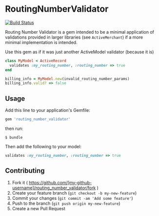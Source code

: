 # RoutingNumberValidator

[![Build Status](https://secure.travis-ci.org/tippenein/routing_number_validator.png)](http://travis-ci.org/tippenein/routing_number_validator)

Routing Number Validator is a gem intended to be a minimal application of
validations provided in larger libraries (see `ActiveMerchant`) if a more
minimal implementation is intended.

Use this gem as if it was just another ActiveModel validator (because it is)

```ruby
class MyModel < ActiveRecord
  validates :my_routing_number, :routing_number => true
end

billing_info = MyModel.new(invalid_routing_number_params)
billing_info.valid? => false
```

## Usage

Add this line to your application's Gemfile:

```ruby
gem 'routing_number_validator'
```

then run:

    $ bundle

Then add the following to your model:

```ruby
validates :my_routing_number, :routing_number => true
```

## Contributing

1. Fork it ( https://github.com/[my-github-username]/routing_number_validator/fork )
2. Create your feature branch (`git checkout -b my-new-feature`)
3. Commit your changes (`git commit -am 'Add some feature'`)
4. Push to the branch (`git push origin my-new-feature`)
5. Create a new Pull Request
